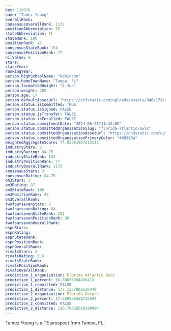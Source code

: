 ```yaml
---
key: 110876
name: "Tamez Young"
overallRank: 
consensusOverallRank: 1175
positionAbbreviation: TE
stateAbbreviation: FL
stateRank: 106
positionRank: 47
consensusStateRank: 154
consensusPositionRank: 77
nilValue: 0
stars: 
classYear: 
rankingYear: 
person.highSchoolName: "Robinson"
person.homeTownName: "Tampa, FL"
person.formattedHeight: "4-Jun"
person.weight: 205
person.age: 17
person.defaultAssetUrl: "https://on3static.com/uploads/assets/346/173/173346.png"
person.status.isCommitted: TRUE
person.status.isSigned: FALSE
person.status.isTransfer: FALSE
person.status.isEnrolled: FALSE
person.status.commitmentDate: "2024-06-21T11:32:00"
person.status.committedOrganizationSlug: "florida-atlantic-owls"
person.status.committedOrganizationAssetUrl: "https://on3static.com/uploads/assets/934/149/149934.svg"
person.status.committedOrganizationPrimaryColor: "#00396a"
weightedAggregateScore: 74.02581967213115
industryStars: 3
industryRating: 84.75
industryStateRank: 154
industryPositionRank: 77
industryOverallRank: 1175
consensusStars: 3
consensusRating: 84.75
on3Stars: 3
on3Rating: 87
on3StateRank: 106
on3PositionRank: 47
on3OverallRank: 
twofoursevenStars: 3
twofoursevenRating: 84
twofoursevenStateRank: 201
twofoursevenPositionRank: 96
twofoursevenOverallRank: 
espnStars: 
espnRating: 
espnStateRank: 
espnPositionRank: 
espnOverallRank: 
rivalsStars: 3
rivalsRating: 5.6
rivalsStateRank: 
rivalsPositionRank: 
rivalsOverallRank: 
prediction_1_organization: Florida Atlantic Owls
prediction_1_percent: 56.88073394495413
prediction_1_committed: FALSE
prediction_1_distance: 177.1557002636448
prediction_2_organization: Florida Gators
prediction_2_percent: 17.660550458715594
prediction_2_committed: FALSE
prediction_2_distance: 116.76616560190004
---
```

Tamez Young is a TE prospect from Tampa, FL.